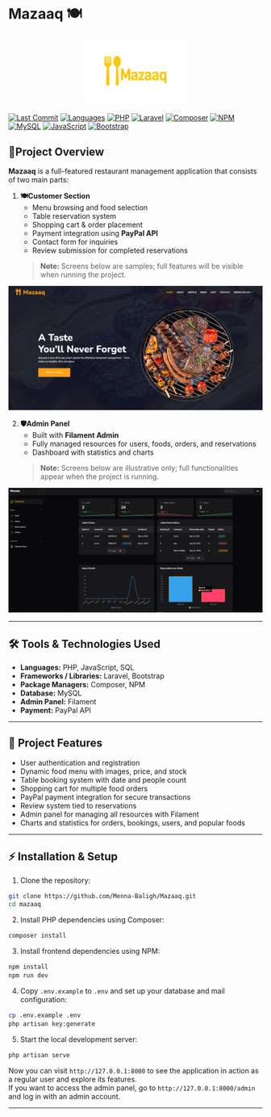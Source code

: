 # Mazaaq 🍽️

<p align="center">
  <img src="public/assets/img/logo.png" alt="Mazaaq Logo" width="200">
</p>

[![Last Commit](https://img.shields.io/github/last-commit/Menna-Baligh/Mazaaq?style=flat-square&color=blue)](https://github.com/Menna-Baligh/Mazaaq)
[![Languages](https://img.shields.io/github/languages/count/Menna-Baligh/Mazaaq?style=flat-square&color=success)](https://github.com/Menna-Baligh/Mazaaq)
[![PHP](https://img.shields.io/badge/PHP-%20-blue?logo=php&style=flat-square)]()
[![Laravel](https://img.shields.io/badge/Laravel-%20-red?logo=laravel&style=flat-square)]()
[![Composer](https://img.shields.io/badge/Composer-%20-pink?logo=composer&style=flat-square)]()
[![NPM](https://img.shields.io/badge/NPM-%20-lightgrey?logo=npm&style=flat-square)]()
[![MySQL](https://img.shields.io/badge/MySQL-%20-blue?logo=mysql&style=flat-square)]()
[![JavaScript](https://img.shields.io/badge/JavaScript-%20-yellow?logo=javascript&style=flat-square)]()
[![Bootstrap](https://img.shields.io/badge/Bootstrap-%20-purple?logo=bootstrap&style=flat-square)]()


## 📝Project Overview

**Mazaaq** is a full-featured restaurant management application that consists of two main parts:

1. **🍽️Customer Section**
   - Menu browsing and food selection
   - Table reservation system
   - Shopping cart & order placement
   - Payment integration using **PayPal API**
   - Contact form for inquiries
   - Review submission for completed reservations
   > **Note:** Screens below are samples; full features will be visible when running the project.

![Customer Section Screenshot](public/assets/img/user.PNG)

2. **🛡️Admin Panel**
   - Built with **Filament Admin**
   - Fully managed resources for users, foods, orders, and reservations
   - Dashboard with statistics and charts
   > **Note:** Screens below are illustrative only; full functionalities appear when the project is running.

![Admin Panel Screenshot](public/assets/img/dashboard.PNG)



---

## 🛠 Tools & Technologies Used

* **Languages:** PHP, JavaScript, SQL
* **Frameworks / Libraries:** Laravel, Bootstrap
* **Package Managers:** Composer, NPM
* **Database:** MySQL
* **Admin Panel:** Filament
* **Payment:** PayPal API

---

## 🚀 Project Features

- User authentication and registration
- Dynamic food menu with images, price, and stock
- Table booking system with date and people count
- Shopping cart for multiple food orders
- PayPal payment integration for secure transactions
- Review system tied to reservations
- Admin panel for managing all resources with Filament
- Charts and statistics for orders, bookings, users, and popular foods

---

## ⚡ Installation & Setup

1. Clone the repository:

```bash
git clone https://github.com/Menna-Baligh/Mazaaq.git
cd mazaaq
```

2. Install PHP dependencies using Composer:

```bash
composer install
```

3. Install frontend dependencies using NPM:

```bash
npm install
npm run dev
```

4. Copy `.env.example` to `.env` and set up your database and mail configuration:

```bash
cp .env.example .env
php artisan key:generate
```


5. Start the local development server:

```bash
php artisan serve
```

Now you can visit `http://127.0.0.1:8000` to see the application in action as a regular user and explore its features.  
If you want to access the admin panel, go to `http://127.0.0.1:8000/admin` and log in with an admin account.

---



